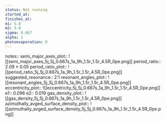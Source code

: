 ```yaml
---
status: Not running
started_at:
finishes_at:
m1: 5.0
m2: 5.0
sigma: 0.667
alpha: 1
photoevaporation: 0
---
```


notes::
semi_major_axes_plot:: ![[semi_major_axes_5j_5j_0.667s_1a_9h_1.5r_1.5r_4.5R_0pe.png]]
period_ratio:: 2.09 ± 0.05
period_ratio_plot:: ![[period_ratio_5j_5j_0.667s_1a_9h_1.5r_1.5r_4.5R_0pe.png]]
suggested_resonance:: 2:1
resonant_angles_plot:: ![[resonant_angles_5j_5j_0.667s_1a_9h_1.5r_1.5r_4.5R_0pe.png]]
eccentricity_plot:: ![[eccentricity_5j_5j_0.667s_1a_9h_1.5r_1.5r_4.5R_0pe.png]]
e1:: 0.096
e2:: 0.019
gas_density_plot:: ![[gas_density_5j_5j_0.667s_1a_9h_1.5r_1.5r_4.5R_0pe.png]]
azimuthally_avged_surface_density_plot:: ![[azimuthally_avged_surface_density_5j_5j_0.667s_1a_9h_1.5r_1.5r_4.5R_0pe.png]]
